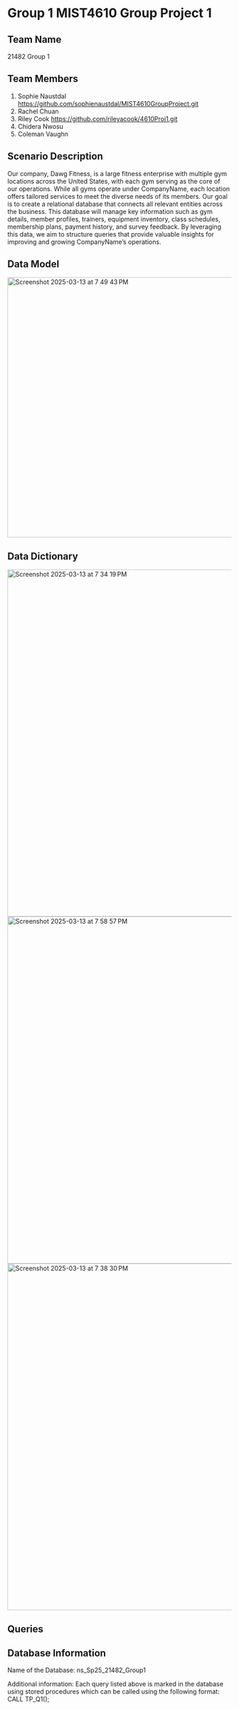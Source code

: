 # Group 1 MIST4610 Group Project 1

## Team Name
21482 Group 1

## Team Members
1. Sophie Naustdal https://github.com/sophienaustdal/MIST4610GroupProject.git
2. Rachel Chuan
3. Riley Cook https://github.com/rileyacook/4610Proj1.git
4. Chidera Nwosu
5. Coleman Vaughn

## Scenario Description
Our company, Dawg Fitness, is a large fitness enterprise with multiple gym locations across the United States, with each gym serving as the core of our operations. While all gyms operate under CompanyName, each location offers tailored services to meet the diverse needs of its members. Our goal is to create a relational database that connects all relevant entities across the business. This database will manage key information such as gym details, member profiles, trainers, equipment inventory, class schedules, membership plans, payment history, and survey feedback. By leveraging this data, we aim to structure queries that provide valuable insights for improving and growing CompanyName’s operations.

## Data Model

<img width="584" alt="Screenshot 2025-03-13 at 7 49 43 PM" src="https://github.com/user-attachments/assets/3fe0af91-56b5-44b9-abbe-e68266ec0545" />


## Data Dictionary
<img width="779" alt="Screenshot 2025-03-13 at 7 34 19 PM" src="https://github.com/user-attachments/assets/36439e9f-7eef-47ae-bd71-4de45dc5f2e8" />

<img width="779" alt="Screenshot 2025-03-13 at 7 58 57 PM" src="https://github.com/user-attachments/assets/32b80385-4c35-4fa7-83c6-26a8a35536c6" />


<img width="778" alt="Screenshot 2025-03-13 at 7 38 30 PM" src="https://github.com/user-attachments/assets/37a52c90-bfe0-4226-9eec-9c9037b783cb" />

## Queries

## Database Information
Name of the Database: ns_Sp25_21482_Group1

Additional information: Each query listed above is marked in the database using stored procedures which can be called using the following format: CALL TP_Q1();
